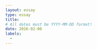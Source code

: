 ```yaml
---
layout: essay
type: essay
title: 
# All dates must be YYYY-MM-DD format!
date: 2016-02-06
labels:
  - 
---
```

